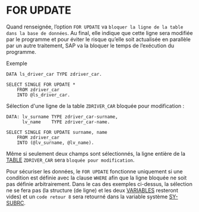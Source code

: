 # FOR UPDATE

Quand renseignée, l’option `FOR UPDATE` va `bloquer la ligne de la table dans la base de données`. Au final, elle indique que cette ligne sera modifiée par le programme et pour éviter le risque qu’elle soit actualisée en parallèle par un autre traitement, SAP va la bloquer le temps de l’exécution du programme.

Exemple

```abap
DATA ls_driver_car TYPE zdriver_car.

SELECT SINGLE FOR UPDATE *
    FROM zdriver_car
    INTO @ls_driver_car.
```

Sélection d'une ligne de la table `ZDRIVER_CAR` bloquée pour modification :

```abap
DATA: lv_surname TYPE zdriver_car-surname,
      lv_name    TYPE zdriver_car-name.

SELECT SINGLE FOR UPDATE surname, name
    FROM zdriver_car
    INTO (@lv_surname, @lv_name).
```

Même si seulement deux champs sont sélectionnés, la ligne entière de la [TABLE](../../10_DB_TABLES/02_TABLES.md) `ZDRIVER_CAR` sera `bloquée pour modification`.

Pour sécuriser les données, le `FOR UPDATE` fonctionne uniquement si une condition est définie avec la clause `WHERE` afin que la ligne bloquée ne soit pas définie arbitrairement. Dans le cas des exemples ci-dessus, la sélection ne se fera pas (la structure (de ligne) et les deux [VARIABLES](../../03_VARIABLES_&_CONSTANTES/02_VARIABLES_&_CONSTANTES/01_VARIABLES.md) resteront vides) et un `code retour 8` sera retourné dans la variable système [SY-SUBRC](../../00_HELP/02_SY_SYSTEM.md).
